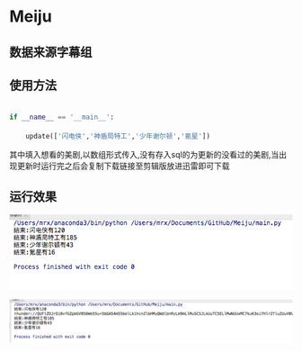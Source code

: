 # Meiju
## 数据来源字幕组

## 使用方法

```python

if __name__ == '__main__':

    update(['闪电侠','神盾局特工','少年谢尔顿','氪星'])

```
其中填入想看的美剧,以数组形式传入,没有存入sql的为更新的没看过的美剧,当出现更新时运行完之后会复制下载链接至剪辑版放进迅雷即可下载


## 运行效果

![没有更新时](https://github.com/xjkj123/Meiju/blob/master/doc/1.png)

![出现更新时](https://github.com/xjkj123/Meiju/blob/master/doc/2.png)
